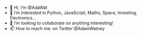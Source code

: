 - 👋 Hi, I’m @AdaWat
- 👀 I’m interested in Python, JavaScript, Maths, Space, Investing, Electronics...
- 💞️ I’m looking to collaborate on anything interesting!
- 📫 How to reach me: on Twitter @AdamWatney

<!---
AdaWat/AdaWat is a ✨ special ✨ repository because its `README.md` (this file) appears on your GitHub profile.
You can click the Preview link to take a look at your changes.
--->
